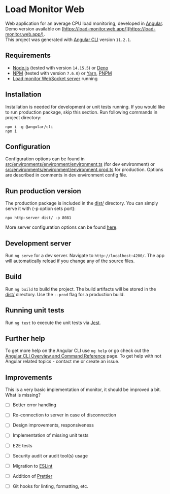 # Load Monitor Web

Web application for an average CPU load monitoring, developed in [Angular](https://angular.io/).  
Demo version available on [https://load-monitor.web.app/](https://load-monitor.web.app/).  
This project was generated with [Angular CLI](https://github.com/angular/angular-cli) version `11.2.1`.

## Requirements

- [Node.js](https://nodejs.org) (tested with version `14.15.5`) or [Deno](https://deno.land/)
- [NPM](https://www.npmjs.com/) (tested with version `7.6.0`) or [Yarn](https://yarnpkg.com/), [PNPM](https://pnpm.js.org/)
- [Load monitor WebSocket server](https://github.com/dawid-drelichowski/load-monitor-socket) running

## Installation

Installation is needed for development or unit tests running. If you would like to run production package, skip this section.
Run following commands in project directory:

```commandline
npm i -g @angular/cli
npm i
```

## Configuration

Configuration options can be found in [src/environments/environment/environment.ts](src/environments/environment.ts) (for dev environment) or [src/environments/environment/environment.prod.ts](src/environments/environment.prod.ts) for production.
Options are described in comments in dev environment config file.

## Run production version

The production package is included in the [dist/](dist) directory.
You can simply serve it with (-p option sets port):

```commandline
npx http-server dist/ -p 8081
```

More server configuration options can be found [here](https://www.npmjs.com/package/http-server#available-options).

## Development server

Run `ng serve` for a dev server. Navigate to `http://localhost:4200/`. The app will automatically reload if you change any of the source files.

## Build

Run `ng build` to build the project. The build artifacts will be stored in the [dist/](dist) directory. Use the `--prod` flag for a production build.

## Running unit tests

Run `ng test` to execute the unit tests via [Jest](https://jestjs.io/).

## Further help

To get more help on the Angular CLI use `ng help` or go check out the [Angular CLI Overview and Command Reference](https://angular.io/cli) page.
To get help with not Angular related topics - contact me or create an issue.

## Improvements

This is a very basic implementation of monitor, it should be improved a bit.
What is missing?

- [ ] Better error handling
- [ ] Re-connection to server in case of disconnection 
- [ ] Design improvements, responsiveness
- [ ] Implementation of missing unit tests
- [ ] E2E tests
- [ ] Security audit or audit tool(s) usage
- [ ] Migration to [ESLint](https://eslint.org/)
- [ ] Addition of [Prettier](https://prettier.io/)
- [ ] Git hooks for linting, formatting, etc.

